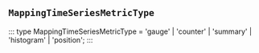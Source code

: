 ## `MappingTimeSeriesMetricType`
:::
type MappingTimeSeriesMetricType = 'gauge' | 'counter' | 'summary' | 'histogram' | 'position';
:::
